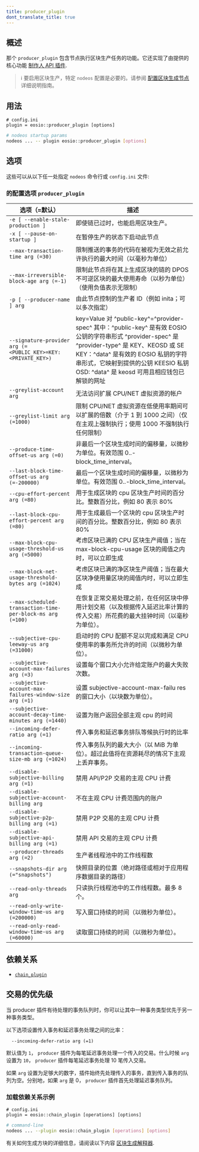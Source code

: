 ```yaml
---
title: producer_plugin
dont_translate_title: true
---
```


## 概述

那个 `producer_plugin` 包含节点执行区块生产任务的功能。它还实现了由提供的核心功能 [制作人 API 插件](../producer_api_plugin/index.md).

> ℹ️ 要启用区块生产，特定 `nodeos` 配置是必要的。请参阅 [配置区块生成节点](https://docs.eosnetwork.com/manuals/leap/latest/nodeos/usage/node-setups/producing-node) 详细说明指南。

## 用法

```console
# config.ini
plugin = eosio::producer_plugin [options]
```
```sh
# nodeos startup params
nodeos ... -- plugin eosio::producer_plugin [options]
```

## 选项

这些可以从以下任一处指定 `nodeos` 命令行或 `config.ini` 文件:

### 的配置选项 `producer_plugin`

选项（=默认）| 描述
-|-
`-e [ --enable-stale-production ]` | 即使链已过时，也能启用区块生产。
`-x [ --pause-on-startup ]` | 在暂停生产的状态下启动此节点
`--max-transaction-time arg (=30)` | 限制推送的事务的代码在被视为无效之前允许执行的最大时间（以毫秒为单位）
`--max-irreversible-block-age arg (=-1)` | 限制此节点将在其上生成区块的链的 DPOS 不可逆区块的最大使用寿命（以秒为单位）（使用负值表示无限制）
`-p [ --producer-name ] arg` | 由此节点控制的生产者 ID（例如 inita；可以多次指定）
`--signature-provider arg (=<PUBLIC_KEY>=KEY:<PRIVATE_KEY>)` | key=Value 对 ^public-key^=^provider-spec^ 其中：^public-key^ 是有效 EOSIO 公钥的字符串形式 ^provider-spec^ 是 ^provider-type^ 是 KEY、KEOSD 或 SE KEY：^data^ 是有效的 EOSIO 私钥的字符串形式，它映射到提供的公钥 KEESIO 私钥 OSD: ^data^ 是 keosd 可用且相应钱包已解锁的网址
`--greylist-account arg` | 无法访问扩展 CPU/NET 虚拟资源的帐户
`--greylist-limit arg (=1000)` | 限制 CPU/NET 虚拟资源在低使用率期间可以扩展的倍数（介于 1 到 1000 之间）（仅在主观上强制执行；使用 1000 不强制执行任何限制）
`--produce-time-offset-us arg (=0)` | 非最后一个区块生成时间的偏移量，以微秒为单位。有效范围 0..-block_time_interval。
`--last-block-time-offset-us arg (=-200000)` | 最后一个区块生成时间的偏移量，以微秒为单位。有效范围 0..-block_time_interval。
`--cpu-effort-percent arg (=80)` | 用于生成区块的 cpu 区块生产时间的百分比。整数百分比，例如 80 表示 80%
`--last-block-cpu-effort-percent arg (=80)` | 用于生成最后一个区块的 cpu 区块生产时间的百分比。整数百分比，例如 80 表示 80%
`--max-block-cpu-usage-threshold-us arg (=5000)` | 考虑区块已满的 CPU 区块生产阈值；当在 max-block-cpu-usage 区块的阈值之内时，可以立即生成
`--max-block-net-usage-threshold-bytes arg (=1024)` | 考虑区块已满的净区块生产阈值；当在最大区块净使用量区块的阈值内时，可以立即生成
`--max-scheduled-transaction-time-per-block-ms arg (=100)` | 在恢复正常交易处理之前，在任何区块中停用计划交易（以及根据传入延迟比率计算的传入交易）所花费的最大挂钟时间（以毫秒为单位）。
`--subjective-cpu-leeway-us arg (=31000)` | 启动时的 CPU 配额不足以完成和满足 CPU 使用率的事务所允许的时间（以微秒为单位）。
`--subjective-account-max-failures arg (=3)` | 设置每个窗口大小允许给定账户的最大失败次数。
`--subjective-account-max-failures-window-size arg (=1)` | 设置 subjective-account-max-failu res 的窗口大小（以块数为单位）。
`--subjective-account-decay-time-minutes arg (=1440)` | 设置为账户返回全部主观 cpu 的时间
`--incoming-defer-ratio arg (=1)` | 传入事务和延迟事务排队等候执行时的比率
`--incoming-transaction-queue-size-mb arg (=1024)` | 传入事务队列的最大大小（以 MiB 为单位）。超过此值将在资源耗尽的情况下主观上丢弃事务。
`--disable-subjective-billing arg (=1)` | 禁用 API/P2P 交易的主观 CPU 计费
`--disable-subjective-account-billing arg` | 不在主观 CPU 计费范围内的账户
`--disable-subjective-p2p-billing arg (=1)` | 禁用 P2P 交易的主观 CPU 计费
`--disable-subjective-api-billing arg (=1)` | 禁用 API 交易的主观 CPU 计费
`--producer-threads arg (=2)` | 生产者线程池中的工作线程数
`--snapshots-dir arg (="snapshots")` | 快照目录的位置（绝对路径或相对于应用程序数据目录的路径）
`--read-only-threads arg` | 只读执行线程池中的工作线程数。最多 8 个。
`--read-only-write-window-time-us arg (=200000)` | 写入窗口持续的时间（以微秒为单位）。
`--read-only-read-window-time-us arg (=60000)` | 读取窗口持续的时间（以微秒为单位）。

## 依赖关系

* [`chain_plugin`](../chain_plugin/index.md)

## 交易的优先级

当 producer 插件有待处理的事务队列时，你可以让其中一种事务类型优先于另一种事务类型。

以下选项设置传入事务和延迟事务处理之间的比率：

```console
  --incoming-defer-ratio arg (=1)       
```

默认值为 `1`， `producer` 插件为每笔延迟事务处理一个传入的交易。什么时候 `arg` 设置为 `10`， `producer` 插件每笔延迟事务处理 10 笔传入交易。

如果 `arg` 设置为足够大的数字，插件始终先处理传入的事务，直到传入事务的队列为空。分别地，如果 `arg` 是 0， `producer` 插件首先处理延迟事务队列。


### 加载依赖关系示例

```console
# config.ini
plugin = eosio::chain_plugin [operations] [options]
```
```sh
# command-line
nodeos ... --plugin eosio::chain_plugin [operations] [options]
```

有关如何生成方块的详细信息，请阅读以下内容 [区块生成解释器](https://docs.eosnetwork.com/manuals/leap/latest/nodeos/plugins/producer_plugin/block-producing-explained).
